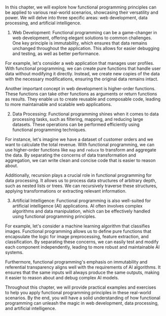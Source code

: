 In this chapter, we will explore how functional programming principles can be applied to various real-world scenarios, showcasing their versatility and power. We will delve into three specific areas: web development, data processing, and artificial intelligence.

1. Web Development:
Functional programming can be a game-changer in web development, offering elegant solutions to common challenges. One key principle is immutability, which ensures that data remains unchanged throughout the application. This allows for easier debugging and testing, as well as better performance.

For example, let's consider a web application that manages user profiles. With functional programming, we can create pure functions that handle user data without modifying it directly. Instead, we create new copies of the data with the necessary modifications, ensuring the original data remains intact.

Another important concept in web development is higher-order functions. These functions can take other functions as arguments or return functions as results. They enable us to create reusable and composable code, leading to more maintainable and scalable web applications.

2. Data Processing:
Functional programming shines when it comes to data processing tasks, such as filtering, mapping, and reducing large datasets. These operations can be performed efficiently using functional programming techniques.

For instance, let's imagine we have a dataset of customer orders and we want to calculate the total revenue. With functional programming, we can use higher-order functions like `map` and `reduce` to transform and aggregate the data. By separating the concerns of data transformation and aggregation, we can write clean and concise code that is easier to reason about.

Additionally, recursion plays a crucial role in functional programming for data processing. It allows us to process data structures of arbitrary depth, such as nested lists or trees. We can recursively traverse these structures, applying transformations or extracting relevant information.

3. Artificial Intelligence:
Functional programming is also well-suited for artificial intelligence (AI) applications. AI often involves complex algorithms and data manipulation, which can be effectively handled using functional programming principles.

For example, let's consider a machine learning algorithm that classifies images. Functional programming allows us to define pure functions that encapsulate the logic for image preprocessing, feature extraction, and classification. By separating these concerns, we can easily test and modify each component independently, leading to more robust and maintainable AI systems.

Furthermore, functional programming's emphasis on immutability and referential transparency aligns well with the requirements of AI algorithms. It ensures that the same inputs will always produce the same outputs, making it easier to reason about and debug complex AI models.

Throughout this chapter, we will provide practical examples and exercises to help you apply functional programming principles in these real-world scenarios. By the end, you will have a solid understanding of how functional programming can unleash the magic in web development, data processing, and artificial intelligence.